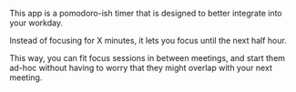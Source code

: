 This app is a pomodoro-ish timer that is designed to better integrate into your workday.

Instead of focusing for X minutes, it lets you focus until the next half hour.

This way, you can fit focus sessions in between meetings, and start them ad-hoc without having to worry that they might overlap with your next meeting.
